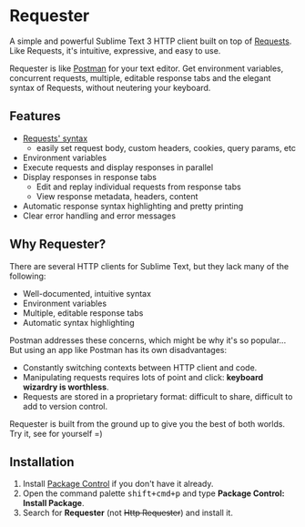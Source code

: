 # Requester
A simple and powerful Sublime Text 3 HTTP client built on top of [Requests](http://docs.python-requests.org/en/master/). Like Requests, it's intuitive, expressive, and easy to use.

Requester is like [Postman](https://www.getpostman.com/) for your text editor. Get environment variables, concurrent requests, multiple, editable response tabs and the elegant syntax of Requests, without neutering your keyboard.


## Features
- [Requests' syntax](http://docs.python-requests.org/en/master/user/quickstart/)
  + easily set request body, custom headers, cookies, query params, etc
- Environment variables
- Execute requests and display responses in parallel
- Display responses in response tabs
  + Edit and replay individual requests from response tabs
  + View response metadata, headers, content
- Automatic response syntax highlighting and pretty printing
- Clear error handling and error messages


## Why Requester?
There are several HTTP clients for Sublime Text, but they lack many of the following:

- Well-documented, intuitive syntax
- Environment variables
- Multiple, editable response tabs
- Automatic syntax highlighting

Postman addresses these concerns, which might be why it's so popular... But using an app like Postman has its own disadvantages:

- Constantly switching contexts between HTTP client and code.
- Manipulating requests requires lots of point and click: __keyboard wizardry is worthless__.
- Requests are stored in a proprietary format: difficult to share, difficult to add to version control.

Requester is built from the ground up to give you the best of both worlds. Try it, see for yourself =)


## Installation
1. Install [Package Control](https://packagecontrol.io/) if you don't have it already.
2. Open the command palette <kbd>shift+cmd+p</kbd> and type __Package Control: Install Package__.
3. Search for __Requester__ (not ~~Http Requester~~) and install it.
